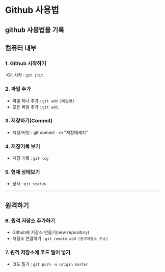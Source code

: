 # Github 사용법
github 사용법을 기록
---
## 컴퓨터 내부

### 1. Github 시작하기
-Git 시작 :  `git init`

### 2. 파일 추가
- 파일 하나 추가 : `git add [파일명]`
- 모든 파일 추가 : `git add.`

### 3. 저장하기(Commit)
- 저장/커밋 : git commit - m "저장메세지"

### 4. 저장기록 보기
- 저장 기록 : `git log`

### 5. 현재 상태보기
- 상태 :  `git status`


---

## 원격하기

### 6. 원격 저장소 추가하기
- Github에 저장소 만들기(new repository)
- 저장소 연결하기 : `git remote add [원격저장소 주소]`

### 7. 원격 저장소에 코드 밀어 넣기
- 코드 밀기 : `git push -u origin master`
